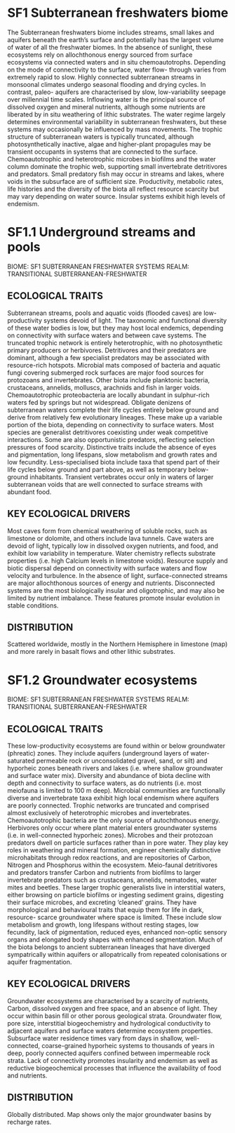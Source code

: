 # SF1 Subterranean freshwaters biome

The Subterranean freshwaters biome includes streams,
small lakes and aquifers beneath the earth’s surface and potentially has the largest volume of water of all the freshwater biomes. In the absence of sunlight, these ecosystems rely on allochthonous energy sourced from surface ecosystems via connected waters and in situ chemoautotrophs. Depending on the mode of connectivity to the surface, water flow- through varies from extremely rapid to slow. Highly connected subterranean streams in monsoonal climates undergo seasonal flooding and drying cycles. In contrast, paleo- aquifers are characterised by slow, low-variability seepage over millennial time scales. Inflowing water is the principal source of dissolved oxygen and mineral nutrients, although some nutrients are liberated by in situ weathering of lithic substrates. The water regime largely determines environmental variability in subterranean freshwaters, but these systems may occasionally be influenced by mass movements. The trophic structure of subterranean waters is typically truncated, although photosynthetically inactive, algae and higher-plant propagules may be transient occupants in systems that are connected to the surface. Chemoautotrophic and heterotrophic microbes
in biofilms and the water column dominate the trophic web, supporting small invertebrate detritivores and predators. Small predatory fish may occur in streams and lakes, where voids
in the subsurface are of sufficient size. Productivity, metabolic rates, life histories and the diversity of the biota all reflect resource scarcity but may vary depending on water source. Insular systems exhibit high levels of endemism.

# SF1.1 Underground streams and pools 

BIOME: SF1 SUBTERRANEAN FRESHWATER SYSTEMS
REALM: TRANSITIONAL SUBTERRANEAN-FRESHWATER

## ECOLOGICAL TRAITS

Subterranean streams, pools and aquatic voids (flooded caves) are low-productivity systems devoid of light. The taxonomic and functional diversity of
these water bodies is low, but they may host local endemics, depending on connectivity with surface waters and between cave systems. The truncated trophic network is entirely heterotrophic, with no photosynthetic primary producers or herbivores. Detritivores and their predators are dominant, although a few specialist predators may be associated with resource-rich hotspots. Microbial mats composed of bacteria and aquatic fungi covering submerged rock surfaces are
major food sources for protozoans and invertebrates. Other biota include planktonic bacteria, crustaceans, annelids, molluscs, arachnids and fish in larger voids. Chemoautotrophic proteobacteria are locally abundant in sulphur-rich waters fed by springs but not widespread. Obligate denizens of subterranean waters complete their life cycles entirely below ground and derive from relatively few evolutionary lineages. These make
up a variable portion of the biota, depending on connectivity
to surface waters. Most species are generalist detritivores coexisting under weak competitive interactions. Some are
also opportunistic predators, reflecting selection pressures
of food scarcity. Distinctive traits include the absence of eyes and pigmentation, long lifespans, slow metabolism and growth rates and low fecundity. Less-specialised biota include taxa that spend part of their life cycles below ground and part above,
as well as temporary below-ground inhabitants. Transient vertebrates occur only in waters of larger subterranean voids that are well connected to surface streams with abundant food.

## KEY ECOLOGICAL DRIVERS

Most caves form from chemical weathering of soluble rocks, such as limestone or dolomite, and others include lava tunnels. Cave waters are devoid of light, typically low in dissolved oxygen nutrients,
and food, and exhibit low variability in temperature. Water chemistry reflects substrate properties (i.e. high Calcium levels in limestone voids). Resource supply and biotic dispersal depend on connectivity with surface waters and flow velocity and turbulence. In the absence of light, surface-connected streams are major allochthonous sources of energy and nutrients. Disconnected systems are the most biologically insular and oligotrophic, and may also be limited by nutrient imbalance. These features promote insular evolution in stable conditions.

## DISTRIBUTION

Scattered worldwide, mostly in the Northern Hemisphere in limestone (map) and more rarely in basalt flows and other lithic substrates.

# SF1.2 Groundwater ecosystems 

BIOME: SF1 SUBTERRANEAN FRESHWATER SYSTEMS
REALM: TRANSITIONAL SUBTERRANEAN-FRESHWATER

## ECOLOGICAL TRAITS

These low-productivity ecosystems are found within or below groundwater (phreatic) zones.
They include aquifers (underground layers of water-saturated permeable rock or unconsolidated gravel, sand, or silt) and hyporheic zones beneath rivers and lakes (i.e. where shallow groundwater and surface water mix). Diversity and abundance of biota decline with depth and connectivity to surface waters, as do nutrients (i.e. most meiofauna is limited to 100 m
deep). Microbial communities are functionally diverse and invertebrate taxa exhibit high local endemism where aquifers are poorly connected. Trophic networks are truncated and comprised almost exclusively of heterotrophic microbes and invertebrates. Chemoautotrophic bacteria are the only source of autochthonous energy. Herbivores only occur where plant material enters groundwater systems (i.e. in well-connected hyporheic zones). Microbes and their protozoan predators dwell on particle surfaces rather than in pore water. They
play key roles in weathering and mineral formation, engineer chemically distinctive microhabitats through redox reactions, and are repositories of Carbon, Nitrogen and Phosphorus
within the ecosystem. Meio-faunal detritivores and predators transfer Carbon and nutrients from biofilms to larger invertebrate predators such as crustaceans, annelids, nematodes, water mites and beetles. These larger trophic generalists live in interstitial waters, either browsing on particle biofilms or ingesting sediment grains, digesting their surface microbes,
and excreting ‘cleaned’ grains. They have morphological and behavioural traits that equip them for life in dark, resource- scarce groundwater where space is limited. These include slow metabolism and growth, long lifespans without resting stages, low fecundity, lack of pigmentation, reduced eyes, enhanced non-optic sensory organs and elongated body shapes with enhanced segmentation. Much of the biota belongs to ancient subterranean lineages that have diverged sympatrically within aquifers or allopatrically from repeated colonisations or aquifer fragmentation.

## KEY ECOLOGICAL DRIVERS

Groundwater ecosystems are characterised by a scarcity of nutrients, Carbon, dissolved oxygen and free space, and an absence of light. They occur within basin fill or other porous geological strata. Groundwater flow, pore size, interstitial biogeochemistry and hydrological conductivity to adjacent aquifers and surface waters determine ecosystem properties. Subsurface water residence times
vary from days in shallow, well-connected, coarse-grained hyporheic systems to thousands of years in deep, poorly connected aquifers confined between impermeable rock strata. Lack of connectivity promotes insularity and endemism as
well as reductive biogeochemical processes that influence the availability of food and nutrients.

## DISTRIBUTION

Globally distributed. Map shows only the major groundwater basins by recharge rates.

